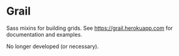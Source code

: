 Grail
=====

Sass mixins for building grids. See https://grail.herokuapp.com for documentation and examples.

No longer developed (or necessary).
